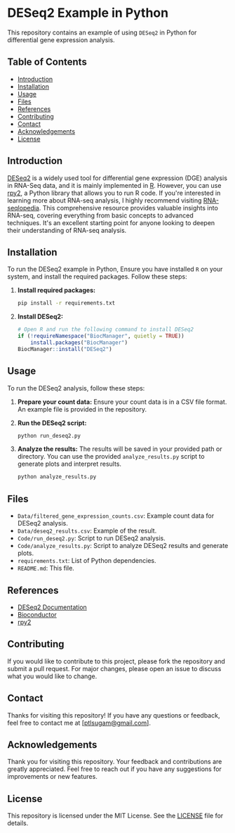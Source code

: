 # DESeq2 Example in Python

This repository contains an example of using `DESeq2` in Python for differential gene expression analysis.

## Table of Contents

- [Introduction](#introduction)
- [Installation](#installation)
- [Usage](#usage)
- [Files](#files)
- [References](#references)
- [Contributing](#contributing)
- [Contact](#contact)
- [Acknowledgements](#acknowledgements)
- [License](#license)

## Introduction

[DESeq2](https://bioconductor.org/packages/release/bioc/html/DESeq2.html) is a widely used tool for differential gene expression (DGE) analysis in RNA-Seq data, and it is mainly implemented in [R](https://cran.r-project.org/).
However, you can use [rpy2](https://pypi.org/project/rpy2/), a Python library that allows you to run R code. If you're interested in learning more about RNA-seq analysis, I highly recommend visiting [RNA-seqlopedia](https://rnaseq.uoregon.edu/). This comprehensive resource provides valuable insights into RNA-seq, covering everything from basic concepts to advanced techniques. It's an excellent starting point for anyone looking to deepen their understanding of RNA-seq analysis.
## Installation 

To run the DESeq2 example in Python, Ensure you have installed `R` on your system, and install the required packages. Follow these steps:


1. **Install required packages:**
    ```bash
    pip install -r requirements.txt
    ```

2. **Install DESeq2:**
    ```r
    # Open R and run the following command to install DESeq2
    if (!requireNamespace("BiocManager", quietly = TRUE))
        install.packages("BiocManager")
    BiocManager::install("DESeq2")
    ```


## Usage

To run the DESeq2 analysis, follow these steps:

1. **Prepare your count data:**
    Ensure your count data is in a CSV file format. An example file is provided in the repository.

2. **Run the DESeq2 script:**
    ```bash
    python run_deseq2.py 
    ```

3. **Analyze the results:**
    The results will be saved in your provided path or directory. You can use the provided `analyze_results.py` script to generate plots and interpret results.
    ```bash
    python analyze_results.py 
    ```


## Files

- `Data/filtered_gene_expression_counts.csv`: Example count data for DESeq2 analysis.
- `Data/deseq2_results.csv`: Example of the result.
- `Code/run_deseq2.py`: Script to run DESeq2 analysis.
- `Code/analyze_results.py`: Script to analyze DESeq2 results and generate plots.
- `requirements.txt`: List of Python dependencies.
- `README.md`: This file.

## References

- [DESeq2 Documentation](https://bioconductor.org/packages/release/bioc/html/DESeq2.html)
- [Bioconductor](https://bioconductor.org/)
- [rpy2](https://pypi.org/project/rpy2/)

## Contributing
If you would like to contribute to this project, please fork the repository and submit a pull request. For major changes, please open an issue to discuss what you would like to change.

## Contact
Thanks for visiting this repository! If you have any questions or feedback, feel free to contact me at [ptlsugam@gmail.com].

## Acknowledgements
Thank you for visiting this repository. Your feedback and contributions are greatly appreciated. Feel free to reach out if you have any suggestions for improvements or new features.

## License

This repository is licensed under the MIT License. See the [LICENSE](LICENSE.md) file for details.
